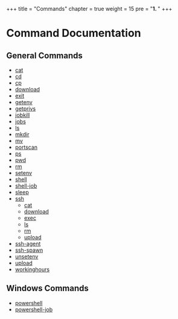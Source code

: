 +++
title = "Commands"
chapter = true
weight = 15
pre = "<b>1. </b>"
+++

# Command Documentation

## General Commands
 * [cat](/agents/thanatos/commands/cat/)
 * [cd](/agents/thanatos/commands/cd/)
 * [cp](/agents/thanatos/commands/cp/)
 * [download](/agents/thanatos/commands/download/)
 * [exit](/agents/thanatos/commands/exit/)
 * [getenv](/agents/thanatos/commands/getenv/)
 * [getprivs](/agents/thanatos/commands/getprivs/)
 * [jobkill](/agents/thanatos/commands/jobkill/)
 * [jobs](/agents/thanatos/commands/jobs/)
 * [ls](/agents/thanatos/commands/ls/)
 * [mkdir](/agents/thanatos/commands/mkdir/)
 * [mv](/agents/thanatos/commands/mv/)
 * [portscan](/agents/thanatos/commands/portscan/)
 * [ps](/agents/thanatos/commands/ps/)
 * [pwd](/agents/thanatos/commands/pwd/)
 * [rm](/agents/thanatos/commands/rm/)
 * [setenv](/agents/thanatos/commands/setenv/)
 * [shell](/agents/thanatos/commands/shell/)
 * [shell-job](/agents/thanatos/commands/shell-job/)
 * [sleep](/agents/thanatos/commands/sleep/)
 * [ssh](/agents/thanatos/commands/ssh/)
   - [cat](/agents/thanatos/commands/ssh-cat/)
   - [download](/agents/thanatos/commands/ssh-download/)
   - [exec](/agents/thanatos/commands/ssh-exec/)
   - [ls](/agents/thanatos/commands/ssh-ls/)
   - [rm](/agents/thanatos/commands/ssh-rm/)
   - [upload](/agents/thanatos/commands/ssh-upload/)
 * [ssh-agent](/agents/thanatos/commands/ssh-agent/)
 * [ssh-spawn](/agents/thanatos/commands/ssh-spawn/)
 * [unsetenv](/agents/thanatos/commands/unsetenv/)
 * [upload](/agents/thanatos/commands/upload/)
 * [workinghours](/agents/thanatos/commands/workinghours/)

## Windows Commands
 * [powershell](/agents/thanatos/commands/powershell/)
 * [powershell-job](/agents/thanatos/commands/powershell-job/)
